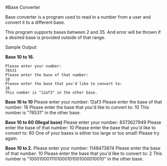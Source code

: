 #Base Converter

Base converter is a program used to read in a number from a user and convert it to a different base. 

This program supports bases between 2 and 35. And error will be thrown if a desired base is provided outside of that range.


Sample Output:


**Base 10 to 16.**
```
Please enter your number: 
76531
Please enter the base of that number: 
10
Please enter the base that you'd like to convert to: 
16
This number is "12af3" in the other base.
```

**Base 16 to 10**
Please enter your number: 
12af3
Please enter the base of that number: 
16
Please enter the base that you'd like to convert to: 
10
This number is "76531" in the other base.

**Base 10 to 60 (Illegal base)**
Please enter your number: 
8373627949
Please enter the base of that number: 
10
Please enter the base that you'd like to convert to: 
60
One of your bases is either too large or too small! Please try again.

**Base 10 to 2.**
Please enter your number: 
1148473874
Please enter the base of that number: 
10
Please enter the base that you'd like to convert to: 
2
This number is "1000100011101000101001000010010" in the other base.
```
